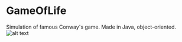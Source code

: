 # GameOfLife

Simulation of famous Conway's game. Made in Java, object-oriented.
![alt text]( GameOfLife/GameOfLife.JPG?raw=true "Illustration" )
